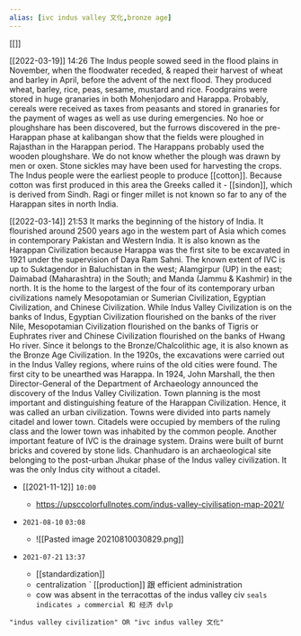 ```yaml
---
alias: [ivc indus valley 文化,bronze age]
---
```

[[]]

[[2022-03-19]] 14:26
The Indus people sowed seed in the flood plains in November, when the floodwater receded, & reaped their harvest of wheat and barley in April, before the advent of the next flood. They produced wheat, barley, rice, peas, sesame, mustard and rice.
Foodgrains were stored in huge granaries in both Mohenjodaro and Harappa. Probably, cereals were received as taxes from peasants and stored in granaries for the payment of wages as well as use during emergencies.
No hoe or ploughshare has been discovered, but the furrows discovered in the pre-Harappan phase at kalibangan show that the fields were ploughed in Rajasthan in the Harappan period. The Harappans probably used the wooden ploughshare.
We do not know whether the plough was drawn by men or oxen. Stone sickles may have been used for harvesting the crops.
The Indus people were the earliest people to produce [[cotton]].
Because cotton was first produced in this area the Greeks called it - [[sindon]], which is derived from Sindh.
Ragi or finger millet is not known so far to any of the Harappan sites in north India.

[[2022-03-14]] 21:53
It marks the beginning of the history of India.
It flourished around 2500 years ago in the westem part of Asia which comes in contemporary Pakistan and Western India.
It is also known as the Harappan Civilization because Harappa was the first site to be excavated in 1921 under the supervision of Daya Ram Sahni.
The known extent of IVC is up to Suktagendor in Baluchistan in the west; Alamgirpur (UP) in the east; Daimabad (Maharashtra) in the South; and Manda (Jammu & Kashmir) in the north.
It is the home to the largest of the four of its contemporary urban civilizations namely Mesopotamian or Sumerian Civilization, Egyptian Civilization, and Chinese Civilization.
While Indus Valley Civilization is on the banks of Indus, Egyptian Civilization flourished on the banks of the river Nile, Mesopotamian Civilization flourished on the banks of Tigris or Euphrates river and Chinese Civilization flourished on the banks of Hwang Ho river.
Since it belongs to the Bronze/Chalcolithic age, it is also known as the Bronze Age Civilization.
In the 1920s, the excavations were carried out in the Indus Valley regions, where ruins of the old cities were found. The first city to be unearthed was Harappa.
In 1924, John Marshall, the then Director-General of the Department of Archaeology announced the discovery of the Indus Valley Civilization.
Town planning is the most important and distinguishing feature of the Harappan Civilization. Hence, it was called an urban civilization.
Towns were divided into parts namely citadel and lower town. Citadels were occupied by members of the ruling class and the lower town was inhabited by the common people.
Another important feature of IVC is the drainage system. Drains were built of burnt bricks and covered by stone lids.
Chanhudaro is an archaeological site belonging to the post-urban Jhukar phase of the Indus valley civilization. It was the only Indus city without a citadel.

- [[2021-11-12]]  `10:00`
	- https://upsccolorfullnotes.com/indus-valley-civilisation-map-2021/

- `2021-08-10`  `03:08`
	- ![[Pasted image 20210810030829.png]]
- `2021-07-21`  `13:37`
	- [[standardization]]
	- centralization ˋ [[production]] 跟 efficient administration
	- cow was absent in the terracottas of the indus valley civ
`seals indicates د commercial 和 经济 dvlp`
```query
"indus valley civilization" OR "ivc indus valley 文化"
```